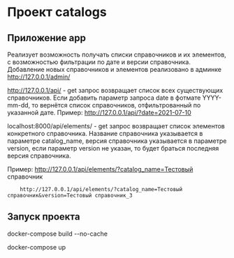 # Проект catalogs

## Приложение app 

Реализует возможность получать списки справочников и их элементов, 
с возможностью фильтрации по дате и версии справочника.
Добавление новых справочников и элементов реализовано в админке http://127.0.0.1/admin/

http://127.0.0.1/api/ - get запрос возвращает список всех существующих справочников. 
Если добавить параметр запроса date в фотмате YYYY-mm-dd, то вернётся список справочников,
отфильтрованный по указанной дате. 
Пример: http://127.0.0.1/api/?date=2021-07-10

localhost:8000/api/elements/ - get запрос возвращает список элементов конкретного справочника. Название справочника 
указывается в параметре catalog_name, версия справочника указывается в параметре version, если параметр 
version не указан, то будет браться последняя версия справочника.

Пример:
        http://127.0.0.1/api/elements/?catalog_name=Тестовый справочник

        http://127.0.0.1/api/elements/?catalog_name=Тестовый справочник&version=Тестовый справочник_3

## Запуск проекта
docker-compose build --no-cache

docker-compose up

[comment]: <> (Создание образа проекта:)

[comment]: <> (sudo docker build --tag catalogs-docker .)

[comment]: <> (Запуск образа:)

[comment]: <> (sudo docker run --publish 8000:8000 catalogs-docker)

[comment]: <> (В запущенном контейнере выполнить команду создания пользователя:)

[comment]: <> (sudo docker exec -it {id-контейнера} python manage.py createsuperuser)


